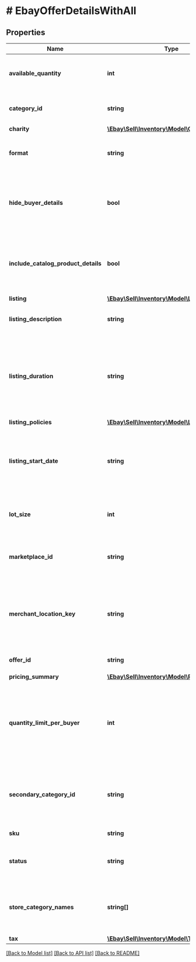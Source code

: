 # # EbayOfferDetailsWithAll

## Properties

Name | Type | Description | Notes
------------ | ------------- | ------------- | -------------
**available_quantity** | **int** | This integer value indicates the quantity of the inventory item (specified by the sku value) that will be available for purchase by buyers shopping on the eBay site specified in the marketplaceId field. For unpublished offers where the available quantity has yet to be set, the availableQuantity value is set to 0. | [optional]
**category_id** | **string** | The unique identifier of the primary eBay category that the inventory item is listed under. This field is always returned for published offers, but is only returned if set for unpublished offers. | [optional]
**charity** | [**\Ebay\Sell\Inventory\Model\Charity**](Charity.md) |  | [optional]
**format** | **string** | This enumerated value indicates the listing format of the offer. For implementation help, refer to &lt;a href&#x3D;&#39;https://developer.ebay.com/api-docs/sell/inventory/types/slr:FormatTypeEnum&#39;&gt;eBay API documentation&lt;/a&gt; | [optional]
**hide_buyer_details** | **bool** | This field is returned as true if the private listing feature has been enabled for the offer. Sellers may want to use this feature when they believe that a listing&#39;s potential bidders/buyers would not want their obfuscated user IDs (and feedback scores) exposed to other users. This field is always returned even if not explicitly set in the offer. It defaults to false, so will get returned as false if seller does not set this feature with a &#39;Create&#39; or &#39;Update&#39; offer method. | [optional]
**include_catalog_product_details** | **bool** | This field indicates whether or not eBay product catalog details are applied to a listing. A value of true indicates the listing corresponds to the eBay product associated with the provided product identifier. The product identifier is provided in createOrReplaceInventoryItem. Note: Though the includeCatalogProductDetails parameter is not required to be submitted in the request, the parameter defaults to &#39;true&#39; if omitted. | [optional]
**listing** | [**\Ebay\Sell\Inventory\Model\ListingDetails**](ListingDetails.md) |  | [optional]
**listing_description** | **string** | The description of the eBay listing that is part of the unpublished or published offer. This field is always returned for published offers, but is only returned if set for unpublished offers. Max Length: 500000 (which includes HTML markup/tags) | [optional]
**listing_duration** | **string** | This field indicates the number of days that the listing will be active. This field is returned for both auction and fixed-price listings; however, the value returned for fixed-price listings will always be GTC. The GTC (Good &#39;Til Cancelled) listings are automatically renewed each calendar month until the seller decides to end the listing. Note: If the listing duration expires for an auction offer, the listing then becomes available as a fixed-price offer and will be GTC. For implementation help, refer to &lt;a href&#x3D;&#39;https://developer.ebay.com/api-docs/sell/inventory/types/slr:ListingDurationEnum&#39;&gt;eBay API documentation&lt;/a&gt; | [optional]
**listing_policies** | [**\Ebay\Sell\Inventory\Model\ListingPolicies**](ListingPolicies.md) |  | [optional]
**listing_start_date** | **string** | This timestamp is the date/time that the seller set for the scheduled listing. With the scheduled listing feature, the seller can set a time in the future that the listing will become active, instead of the listing becoming active immediately after a publishOffer call. Scheduled listings do not always start at the exact date/time specified by the seller, but the date/time of the timestamp returned in getOffer/getOffers will be the same as the timestamp passed into a &#39;Create&#39; or &#39;Update&#39; offer call. This field is returned if set for an offer. | [optional]
**lot_size** | **int** | This field is only applicable and returned if the listing is a lot listing. A lot listing is a listing that has multiple quantity of the same product. An example would be a set of four identical car tires. The integer value in this field is the number of identical items being sold through the lot listing. | [optional]
**marketplace_id** | **string** | This enumeration value is the unique identifier of the eBay site on which the offer is available, or will be made available. For implementation help, refer to &lt;a href&#x3D;&#39;https://developer.ebay.com/api-docs/sell/inventory/types/slr:MarketplaceEnum&#39;&gt;eBay API documentation&lt;/a&gt; | [optional]
**merchant_location_key** | **string** | The unique identifier of the inventory location. This identifier is set up by the merchant when the inventory location is first created with the createInventoryLocation call. Once this value is set for an inventory location, it can not be modified. To get more information about this inventory location, the getInventoryLocation call can be used, passing in this value at the end of the call URI. This field is always returned for published offers, but is only returned if set for unpublished offers. Max length: 36 | [optional]
**offer_id** | **string** | The unique identifier of the offer. This identifier is used in many offer-related calls, and it is also used in the bulkUpdatePriceQuantity call. | [optional]
**pricing_summary** | [**\Ebay\Sell\Inventory\Model\PricingSummary**](PricingSummary.md) |  | [optional]
**quantity_limit_per_buyer** | **int** | This field is only applicable and set if the seller wishes to set a restriction on the purchase quantity of an inventory item per seller. If this field is set by the seller for the offer, then each distinct buyer may purchase up to, but not exceed the quantity in this field. So, if this field&#39;s value is 5, each buyer may purchase a quantity of the inventory item between one and five, and the purchases can occur in one multiple-quantity purchase, or over multiple transactions. If a buyer attempts to purchase one or more of these products, and the cumulative quantity will take the buyer beyond the quantity limit, that buyer will be blocked from that purchase. | [optional]
**secondary_category_id** | **string** | The unique identifier for a secondary category. This field is applicable if the seller decides to list the item under two categories. Sellers can use the getCategorySuggestions method of the Taxonomy API to retrieve suggested category ID values. A fee may be charged when adding a secondary category to a listing. Note: You cannot list US eBay Motors vehicles in two categories. However, you can list Parts &amp;amp; Accessories in two categories. | [optional]
**sku** | **string** | This is the seller-defined SKU value of the product in the offer. Max Length: 50 | [optional]
**status** | **string** | The enumeration value in this field specifies the status of the offer - either PUBLISHED or UNPUBLISHED. For implementation help, refer to &lt;a href&#x3D;&#39;https://developer.ebay.com/api-docs/sell/inventory/types/slr:OfferStatusEnum&#39;&gt;eBay API documentation&lt;/a&gt; | [optional]
**store_category_names** | **string[]** | This container is returned if the seller chose to place the inventory item into one or two eBay store categories that the seller has set up for their eBay store. The string value(s) in this container will be the full path(s) to the eBay store categories, as shown below: &amp;quot;storeCategoryNames&amp;quot;: [  &amp;quot;/Fashion/Men/Shirts&amp;quot;,  &amp;quot;/Fashion/Men/Accessories&amp;quot; ], | [optional]
**tax** | [**\Ebay\Sell\Inventory\Model\Tax**](Tax.md) |  | [optional]

[[Back to Model list]](../../README.md#models) [[Back to API list]](../../README.md#endpoints) [[Back to README]](../../README.md)
